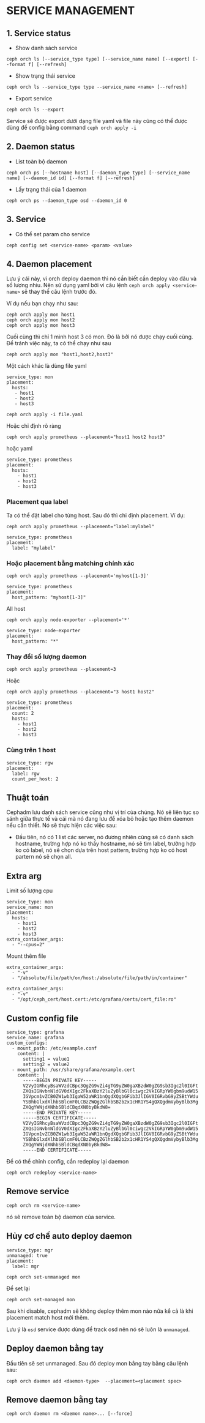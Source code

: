 # SERVICE MANAGEMENT

## 1. Service status

- Show danh sách service

`ceph orch ls [--service_type type] [--service_name name] [--export] [--format f] [--refresh]`

- Show trạng thái service

`ceph orch ls --service_type type --service_name <name> [--refresh]`

- Export service

`ceph orch ls --export`

Service sẽ được export dưới dạng file yaml và file này cũng có thể được dùng để config bằng command `ceph orch apply -i`

## 2. Daemon status

- List toàn bộ daemon

`ceph orch ps [--hostname host] [--daemon_type type] [--service_name name] [--daemon_id id] [--format f] [--refresh]`

- Lấy trạng thái của 1 daemon

`ceph orch ps --daemon_type osd --daemon_id 0`

## 3. Service

- Có thể set param cho service 

`ceph config set <service-name> <param> <value>`

## 4. Daemon placement

Lưu ý cái này, vì orch deploy daemon thì nó cần biết cần deploy vào đâu và số lượng nhiu.
Nên sử dụng yaml bởi vì câu lệnh `ceph orch apply <service-name>` sẽ thay thế câu lệnh trước đó.

Ví dụ nếu bạn chạy như sau:

```
ceph orch apply mon host1
ceph orch apply mon host2
ceph orch apply mon host3
```

Cuối cùng thì chỉ 1 mình host 3 có mon. Đó là bởi nó được chạy cuối cùng.
Để tránh việc này, ta có thể chạy như sau

`ceph orch apply mon "host1,host2,host3"`

Một cách khác là dùng file yaml

```
service_type: mon
placement:
  hosts:
   - host1
   - host2
   - host3
```

`ceph orch apply -i file.yaml`

Hoặc chỉ định rõ ràng

`ceph orch apply prometheus --placement="host1 host2 host3"`

hoặc yaml

```
service_type: prometheus
placement:
  hosts:
    - host1
    - host2
    - host3
```

### Placement qua label

Ta có thể đặt label cho từng host. Sau đó thì chỉ định placement. Ví dụ:

`ceph orch apply prometheus --placement="label:mylabel"`

```
service_type: prometheus
placement:
  label: "mylabel"
```

### Hoặc placement bằng matching chính xác

`ceph orch apply prometheus --placement='myhost[1-3]'`

```
service_type: prometheus
placement:
  host_pattern: "myhost[1-3]"
```

All host

`ceph orch apply node-exporter --placement='*'`

```
service_type: node-exporter
placement:
  host_pattern: "*"
```

### Thay đổi số lượng daemon

`ceph orch apply prometheus --placement=3`

Hoặc

`ceph orch apply prometheus --placement="3 host1 host2"`

```
service_type: prometheus
placement:
  count: 2
  hosts:
    - host1
    - host2
    - host3
```

### Cùng trên 1 host

```
service_type: rgw
placement:
  label: rgw
  count_per_host: 2
```

## Thuật toán

Cephadm lưu danh sách service cũng như vị trí của chúng. Nó sẽ liên tục so sánh giữa thực tế và cái mà nó đang lưu để xóa bỏ hoặc tạo thêm daemon nếu cần thiết. Nó sẽ thực hiện các việc sau:

- Đầu tiên, nó có 1 list các server, nó đương nhiên cũng sẽ có danh sách hostname, trường hợp nó ko thấy hostname, nó sẽ tìm label, trường hợp ko có label, nó sẽ chọn dựa trên host pattern, trường hợp ko có host partern nó sẽ chọn all.

## Extra arg

Limit số lượng cpu

```
service_type: mon
service_name: mon
placement:
  hosts:
    - host1
    - host2
    - host3
extra_container_args:
  - "--cpus=2"
```

Mount thêm file

```
extra_container_args:
  - "-v"
  - "/absolute/file/path/on/host:/absolute/file/path/in/container"
```

```
extra_container_args:
  - "-v"
  - "/opt/ceph_cert/host.cert:/etc/grafana/certs/cert_file:ro"
```

## Custom config file

```
service_type: grafana
service_name: grafana
custom_configs:
  - mount_path: /etc/example.conf
    content: |
      setting1 = value1
      setting2 = value2
  - mount_path: /usr/share/grafana/example.cert
    content: |
      -----BEGIN PRIVATE KEY-----
      V2VyIGRhcyBsaWVzdCBpc3QgZG9vZi4gTG9yZW0gaXBzdW0gZG9sb3Igc2l0IGFt
      ZXQsIGNvbnNldGV0dXIgc2FkaXBzY2luZyBlbGl0ciwgc2VkIGRpYW0gbm9udW15
      IGVpcm1vZCB0ZW1wb3IgaW52aWR1bnQgdXQgbGFib3JlIGV0IGRvbG9yZSBtYWdu
      YSBhbGlxdXlhbSBlcmF0LCBzZWQgZGlhbSB2b2x1cHR1YS4gQXQgdmVybyBlb3Mg
      ZXQgYWNjdXNhbSBldCBqdXN0byBkdW8=
      -----END PRIVATE KEY-----
      -----BEGIN CERTIFICATE-----
      V2VyIGRhcyBsaWVzdCBpc3QgZG9vZi4gTG9yZW0gaXBzdW0gZG9sb3Igc2l0IGFt
      ZXQsIGNvbnNldGV0dXIgc2FkaXBzY2luZyBlbGl0ciwgc2VkIGRpYW0gbm9udW15
      IGVpcm1vZCB0ZW1wb3IgaW52aWR1bnQgdXQgbGFib3JlIGV0IGRvbG9yZSBtYWdu
      YSBhbGlxdXlhbSBlcmF0LCBzZWQgZGlhbSB2b2x1cHR1YS4gQXQgdmVybyBlb3Mg
      ZXQgYWNjdXNhbSBldCBqdXN0byBkdW8=
      -----END CERTIFICATE-----
```

Để có thể chỉnh config, cần redeploy lại daemon

`ceph orch redeploy <service-name>`

## Remove service

`ceph orch rm <service-name>`

nó sẽ remove toàn bộ daemon của service.

## Hủy cơ chế auto deploy daemon

```
service_type: mgr
unmanaged: true
placement:
  label: mgr
```

`ceph orch set-unmanaged mon`

Để set lại

`ceph orch set-managed mon`

Sau khi disable, cephadm sẽ không deploy thêm mon nào nữa kể cả là khi placement match host mới thêm.

Lưu ý là `osd` service được dùng để track osd nên nó sẽ luôn là `unmanaged`.

## Deploy daemon bằng tay

Đầu tiên sẽ set unmanaged. Sau đó deploy mon bằng tay bằng câu lệnh sau:

`ceph orch daemon add <daemon-type>  --placement=<placement spec>`

## Remove daemon bằng tay

`ceph orch daemon rm <daemon name>... [--force]`

